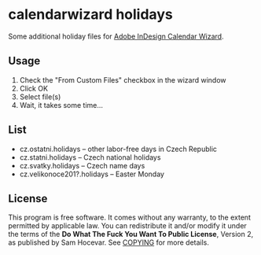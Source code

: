 calendarwizard holidays
=======================

Some additional holiday files for [Adobe InDesign Calendar Wizard](http://calendarwizard.sf.net/).

## Usage
1. Check the "From Custom Files" checkbox in the wizard window
2. Click OK
3. Select file(s)
4. Wait, it takes some time…

## List
* cz.ostatni.holidays – other labor-free days in Czech Republic
* cz.statni.holidays  – Czech national holidays
* cz.svatky.holidays  – Czech name days
* cz.velikonoce201?.holidays – Easter Monday

## License
This program is free software. It comes without any warranty, to the extent permitted by applicable law. You can redistribute it and/or modify it under the terms of the **Do What The Fuck You Want To Public License**, Version 2, as published by Sam Hocevar. See [COPYING](http://sam.zoy.org/wtfpl/COPYING) for more details.
